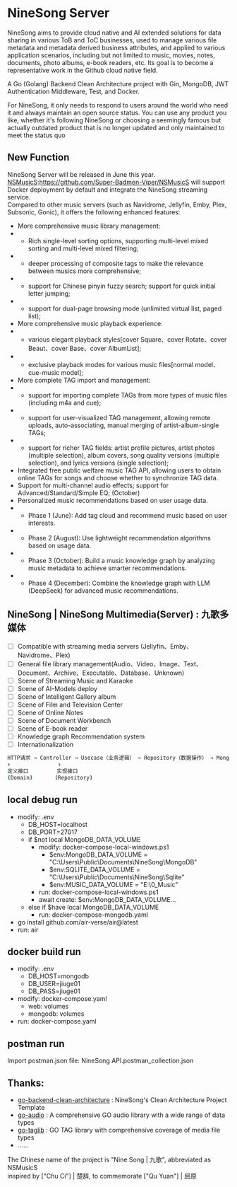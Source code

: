 # NineSong Server
NineSong aims to provide cloud native and AI extended solutions for data sharing in various ToB and ToC businesses, used to manage various file metadata and metadata derived business attributes, and applied to various application scenarios, including but not limited to music, movies, notes, documents, photo albums, e-book readers, etc. Its goal is to become a representative work in the Github cloud native field.

A Go (Golang) Backend Clean Architecture project with Gin, MongoDB, JWT Authentication Middleware, Test, and Docker.

For NineSong, it only needs to respond to users around the world who need it and always maintain an open source status. You can use any product you like, whether it's following NineSong or choosing a seemingly famous but actually outdated product that is no longer updated and only maintained to meet the status quo

## New Function
NineSong Server will be released in June this year.  
[NSMusicS](https://github.com/Super-Badmen-Viper/NSMusicS):https://github.com/Super-Badmen-Viper/NSMusicS will support Docker deployment by default and integrate the NineSong streaming service.  
Compared to other music servers (such as Navidrome, Jellyfin, Emby, Plex, Subsonic, Gonic), it offers the following enhanced features:
- More comprehensive music library management:
- - Rich single-level sorting options, supporting multi-level mixed sorting and multi-level mixed filtering;
- - deeper processing of composite tags to make the relevance between musics more comprehensive;
- - support for Chinese pinyin fuzzy search; support for quick initial letter jumping;
- - support for dual-page browsing mode (unlimited virtual list, paged list);
- More comprehensive music playback experience:
- - various elegant playback styles[cover Square、cover Rotate、cover Beaut、cover Base、cover AlbumList];
- - exclusive playback modes for various music files[normal model、cue-music model];
- More complete TAG import and management:
- - support for importing complete TAGs from more types of music files (including m4a and cue);
- - support for user-visualized TAG management, allowing remote uploads, auto-associating, manual merging of artist-album-single TAGs;
- - support for richer TAG fields: artist profile pictures, artist photos (multiple selection), album covers, song quality versions (multiple selection), and lyrics versions (single selection);
- Integrated free public welfare music TAG API, allowing users to obtain online TAGs for songs and choose whether to synchronize TAG data.
- Support for multi-channel audio effects; support for Advanced/Standard/Simple EQ; (October)
- Personalized music recommendations based on user usage data.
- - Phase 1 (June): Add tag cloud and recommend music based on user interests.
- - Phase 2 (August): Use lightweight recommendation algorithms based on usage data.
- - Phase 3 (October): Build a music knowledge graph by analyzing music metadata to achieve smarter recommendations.
- - Phase 4 (December): Combine the knowledge graph with LLM (DeepSeek) for advanced music recommendations.


## NineSong | NineSong Multimedia(Server) : 九歌多媒体
- [ ] Compatible with streaming media servers (Jellyfin、Emby、Navidrome、Plex)
- [ ] General file library management(Audio、Video、Image、Text、Document、Archive、Executable、Database、Unknown)
- [ ] Scene of Streaming Music and Karaoke
- [ ] Scene of AI-Models deploy
- [ ] Scene of Intelligent Gallery album
- [ ] Scene of Film and Television Center
- [ ] Scene of Online Notes
- [ ] Scene of Document Workbench
- [ ] Scene of E-book reader
- [ ] Knowledge graph Recommendation system
- [ ] Internationalization

```sh
HTTP请求 → Controller → Usecase（业务逻辑） → Repository（数据操作） → MongoDB  
↑               ↑  
定义接口         实现接口
(Domain)       (Repository)
```

## local debug run
 - modify: .env
   - DB_HOST=localhost
   - DB_PORT=27017
   - if $not local MongoDB_DATA_VOLUME
     - modify: docker-compose-local-windows.ps1 
       - $env:MongoDB_DATA_VOLUME = "C:\Users\Public\Documents\NineSong\MongoDB"
       - $env:SQLITE_DATA_VOLUME = "C:\Users\Public\Documents\NineSong\Sqlite"
       - $env:MUSIC_DATA_VOLUME = "E:\0_Music"
     - run: docker-compose-local-windows.ps1
     - await create: $env:MongoDB_DATA_VOLUME...
   - else if $have local MongoDB_DATA_VOLUME
     - run: docker-compose-mongodb.yaml
 - go install github.com/air-verse/air@latest
 - run: air
   
## docker build run
 - modify: .env
   - DB_HOST=mongodb
   - DB_USER=jiuge01
   - DB_PASS=jiuge01
 - modify: docker-compose.yaml
   - web: volumes
   - mongodb: volumes
 - run: docker-compose.yaml

## postman run
Import postman.json file: NineSong API.postman_collection.json

## Thanks:
 - [go-backend-clean-architecture](https://github.com/amitshekhariitbhu/go-backend-clean-architecture) : NineSong's Clean Architecture Project Template
 - [go-audio](https://github.com/go-audio) : A comprehensive GO audio library with a wide range of data types
 - [go-taglib](https://github.com/sentriz/go-taglib) : GO TAG library with comprehensive coverage of media file types
 - ......

The Chinese name of the project is "Nine Song | 九歌", abbreviated as NSMusicS<br> inspired by ["Chu Ci"] | 楚辞, to commemorate ["Qu Yuan"] | 屈原<br>

